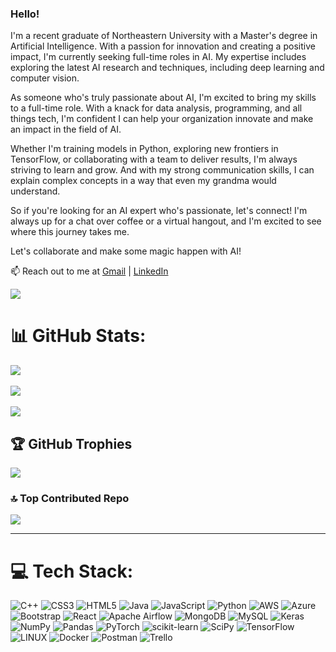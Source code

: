
### Hello!

I'm a recent graduate of Northeastern University with a Master's degree in Artificial Intelligence. With a passion for innovation and creating a positive impact, I'm currently seeking full-time roles in AI. My expertise includes exploring the latest AI research and techniques, including deep learning and computer vision.

As someone who's truly passionate about AI, I'm excited to bring my skills to a full-time role. With a knack for data analysis, programming, and all things tech, I'm confident I can help your organization innovate and make an impact in the field of AI.

Whether I'm training models in Python, exploring new frontiers in TensorFlow, or collaborating with a team to deliver results, I'm always striving to learn and grow. And with my strong communication skills, I can explain complex concepts in a way that even my grandma would understand.

So if you're looking for an AI expert who's passionate, let's connect!  I'm always up for a chat over coffee or a virtual hangout, and I'm excited to see where this journey takes me.

Let's collaborate and make some magic happen with AI!

📫 Reach out to me at <a href="mailto:nik4m.5hreyas@gmail.com">Gmail</a> | <a href="https://www.linkedin.com/in/nikam-shreyas">LinkedIn</a>

![](https://quotes-github-readme.vercel.app/api?type=horizontal&theme=dark)


# 📊 GitHub Stats:
![](https://github-readme-stats.vercel.app/api?username=nikam-shreyas&theme=dark&hide_border=false&include_all_commits=true&count_private=true)<br/><br/>
![](https://github-readme-streak-stats.herokuapp.com/?user=nikam-shreyas&theme=dark&hide_border=false)<br/><br/>
![](https://github-readme-stats.vercel.app/api/top-langs/?username=nikam-shreyas&theme=dark&hide_border=false&include_all_commits=true&count_private=true&layout=compact)


## 🏆 GitHub Trophies
![](https://github-profile-trophy.vercel.app/?username=nikam-shreyas&theme=juicyfresh&no-frame=false&no-bg=false&margin-w=20)


### 🔝 Top Contributed Repo
![](https://github-contributor-stats.vercel.app/api?username=nikam-shreyas&limit=5&theme=dark&combine_all_yearly_contributions=true)

---

# 💻 Tech Stack:
![C++](https://img.shields.io/badge/c++-%2300599C.svg?style=flat&logo=c%2B%2B&logoColor=white) ![CSS3](https://img.shields.io/badge/css3-%231572B6.svg?style=flat&logo=css3&logoColor=white) ![HTML5](https://img.shields.io/badge/html5-%23E34F26.svg?style=flat&logo=html5&logoColor=white) ![Java](https://img.shields.io/badge/java-%23ED8B00.svg?style=flat&logo=java&logoColor=white) ![JavaScript](https://img.shields.io/badge/javascript-%23323330.svg?style=flat&logo=javascript&logoColor=%23F7DF1E) ![Python](https://img.shields.io/badge/python-3670A0?style=flat&logo=python&logoColor=ffdd54) ![AWS](https://img.shields.io/badge/AWS-%23FF9900.svg?style=flat&logo=amazon-aws&logoColor=white) ![Azure](https://img.shields.io/badge/azure-%230072C6.svg?style=flat&logo=azure-devops&logoColor=white) ![Bootstrap](https://img.shields.io/badge/bootstrap-%23563D7C.svg?style=flat&logo=bootstrap&logoColor=white) ![React](https://img.shields.io/badge/react-%2320232a.svg?style=flat&logo=react&logoColor=%2361DAFB) ![Apache Airflow](https://img.shields.io/badge/Apache%20Airflow-017CEE?style=flat&logo=Apache%20Airflow&logoColor=white) ![MongoDB](https://img.shields.io/badge/MongoDB-%234ea94b.svg?style=flat&logo=mongodb&logoColor=white) ![MySQL](https://img.shields.io/badge/mysql-%2300f.svg?style=flat&logo=mysql&logoColor=white) ![Keras](https://img.shields.io/badge/Keras-%23D00000.svg?style=flat&logo=Keras&logoColor=white) ![NumPy](https://img.shields.io/badge/numpy-%23013243.svg?style=flat&logo=numpy&logoColor=white) ![Pandas](https://img.shields.io/badge/pandas-%23150458.svg?style=flat&logo=pandas&logoColor=white) ![PyTorch](https://img.shields.io/badge/PyTorch-%23EE4C2C.svg?style=flat&logo=PyTorch&logoColor=white) ![scikit-learn](https://img.shields.io/badge/scikit--learn-%23F7931E.svg?style=flat&logo=scikit-learn&logoColor=white) ![SciPy](https://img.shields.io/badge/SciPy-%230C55A5.svg?style=flat&logo=scipy&logoColor=%white) ![TensorFlow](https://img.shields.io/badge/TensorFlow-%23FF6F00.svg?style=flat&logo=TensorFlow&logoColor=white) ![LINUX](https://img.shields.io/badge/Linux-FCC624?style=flat&logo=linux&logoColor=black) ![Docker](https://img.shields.io/badge/docker-%230db7ed.svg?style=flat&logo=docker&logoColor=white) ![Postman](https://img.shields.io/badge/Postman-FF6C37?style=flat&logo=postman&logoColor=white) ![Trello](https://img.shields.io/badge/Trello-%23026AA7.svg?style=flat&logo=Trello&logoColor=white)

